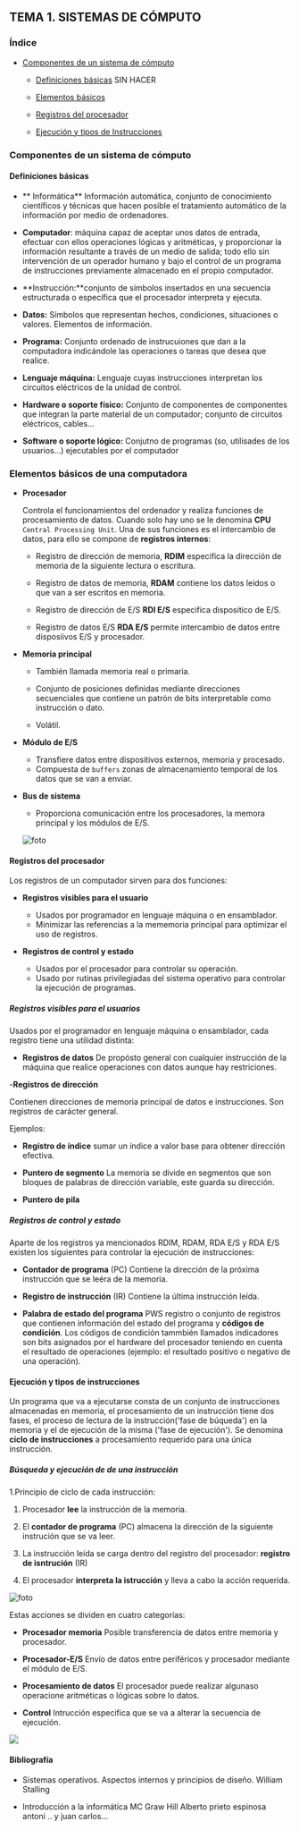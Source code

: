 ## TEMA 1. SISTEMAS DE CÓMPUTO

### Índice
- [ Componentes de un sistema de cómputo](#componentes-de-un-sistema-de-cómputo)

  - [Definiciones básicas](#definiciones-básicas) SIN HACER

  - [Elementos básicos](#elementos-básicos-de-una-computadora)
  
  - [Registros del procesador](#registros-del-procesador)
  
  - [Ejecución y tipos de Instrucciones](#ejecución-y-tipos-de-instrucciones) 

### Componentes de un sistema de cómputo

#### Definiciones básicas

- ** Informática** Información automática,  conjunto de conocimiento científicos y técnicas que hacen posible el tratamiento automático de la información por medio de ordenadores.

- **Computador**: máquina capaz de aceptar unos datos de entrada, efectuar con ellos operaciones lógicas y aritméticas, y proporcionar la información resultante a través de un medio de salida; todo ello sin intervención de un operador humano y bajo el control de un programa de instrucciones previamente almacenado en el propio computador.

- **Instrucción:**conjunto de símbolos insertados en una secuencia estructurada o específica que el procesador interpreta y ejecuta.

- **Datos:** Símbolos que representan hechos, condiciones, situaciones o valores.
Elementos de información.

- **Programa:** Conjunto ordenado de instrucuiones que dan a la computadora indicándole las operaciones o tareas que desea que realice.


- **Lenguaje máquina:**  Lenguaje cuyas instrucciones interpretan los circuitos eléctricos de la unidad de control.


- **Hardware o soporte físico:** Conjunto de componentes de componentes que integran la parte material de un computador; conjunto de circuitos eléctricos, cables...


- **Software o soporte lógico:** Conjutno de programas (so, utilisades de los usuarios...) ejecutables por el computador


### Elementos básicos de una computadora 

- **Procesador**

  Controla el funcionamientos del ordenador y realiza funciones de procesamiento de datos. Cuando solo hay uno se le denomina **CPU** `Central Processing Unit`.
  Una de sus funciones es el intercambio de datos, para ello se compone de **registros internos**:
  
  - Registro de dirección de memoria, **RDIM** especifica la dirección de memoria de la siguiente lectura o escritura.

  - Registro de datos de memoria, **RDAM** contiene los datos leídos o que van a ser escritos en memoria.

  - Registro de dirección de E/S **RDI E/S** especifica dispositico de E/S.

  - Registro de datos E/S **RDA E/S** permite intercambio de datos entre disposiivos E/S y procesador.

- **Memoria principal**

  - También llamada memoria real o primaria.

  - Conjunto de posiciones definidas mediante direcciones secuenciales que contiene un patrón de bits interpretable como instrucción o dato.

  - Volátil.

- **Módulo de E/S**
  - Transfiere datos entre dispositivos externos, memoria y procesado.
  - Compuesta de `buffers` zonas de almacenamiento temporal de los datos que se van a enviar.

- **Bus de sistema**

  - Proporciona comunicación entre los procesadores, la memora principal y los módulos de E/S.
  
  ![foto](https://github.com/BlancaCC/images/blob/master/componentes_computador_a_alto_nivel)
  
#### Registros del procesador

Los registros de un computador sirven para dos funciones:

- **Registros visibles para el usuario**

  - Usados por programador en lenguaje máquina o en ensamblador.
  - Minimizar las referencias a la mememoria principal para optimizar el uso de registros.

- **Registros de control y estado**

  - Usados por el procesador para controlar su operación.
  - Usado por rutinas privilegiadas del sistema operativo para controlar la ejecución de programas.

##### Registros visibles para el usuarios

Usados por el programador en lenguaje máquina o ensamblador, cada registro tiene una utilidad distinta:

- **Registros de datos**
 De propósto general con cualquier instrucción de la máquina que realice operaciones con datos aunque hay restriciones.

-**Registros de dirección**

Contienen direcciones de memoria principal de datos e instrucciones. Son registros de carácter general.

 Ejemplos:

  - **Regístro de índice** sumar un índice a valor base para obtener dirección efectiva.
	
  - **Puntero de segmento** La memoria se divide en segmentos que son bloques de palabras de dirección variable, este guarda su dirección.

  - **Puntero de pila**

##### Registros de control y estado

Aparte de los registros ya mencionados RDIM, RDAM, RDA E/S y  RDA E/S existen los siguientes para controlar la ejecución de instrucciones:

- **Contador de programa** (PC) Contiene la dirección de la próxima instrucción que se leéra de la memoria.

- **Registro de instrucción** (IR) Contiene la última instrucción leída.

- **Palabra de estado del programa** PWS registro o conjunto de registros que contienen información del estado del programa y **códigos de condición**.
Los códigos de condición tammbién llamados indicadores son bits asignados por el hardware del procesador teniendo en cuenta el resultado de operaciones (ejemplo: el resultado positivo o negativo de una operación).

#### Ejecución y tipos de instrucciones

Un programa que va a ejecutarse consta de un conjunto de instrucciones almacenadas en memoria, el procesamiento de un instrucción tiene dos fases, el proceso de lectura de la instrucción('fase de búqueda') en la memoria y el de ejecución de la misma ('fase de ejecución').
     Se denomina **ciclo de instrucciones** a procesamiento requerido para una única instrucción.

##### Búsqueda y ejecución de de una instrucción

1.Principio de ciclo de cada instrucción:

  1. Procesador **lee** la instrucción de la memoria.
  
  2. El **contador de programa** (PC) almacena la dirección de la siguiente instrución que se va leer.

  3. La instrucción leída se carga dentro del registro del procesador: **registro de isntrución** (IR)

  4. El procesador **interpreta la istrucción**  y lleva a cabo la acción requerida.

![foto](https://github.com/BlancaCC/images/blob/master/ciclo_de_instrucci%C3%B3n_b%C3%A1sico)

Estas acciones se dividen en cuatro categorías:

- **Procesador memoria**  Posible transferencia de datos entre memoria y procesador. 

- **Procesador-E/S** Envío de datos entre periféricos y procesador mediante el módulo de E/S.


- **Procesamiento de datos** El procesador puede realizar algunaso operacione aritméticas o lógicas sobre lo datos.

- **Control** Intrucción especifica que se va a alterar la secuencia de ejecución.

![](https://github.com/BlancaCC/images/blob/master/repertorio_elemental_de_instrucciones.png)

#### Bibliografía

- Sistemas operativos. Aspectos internos y principios de diseño.
William Stalling

- Introducción a la informática MC Graw Hill Alberto prieto espinosa antoni .. y juan carlos...